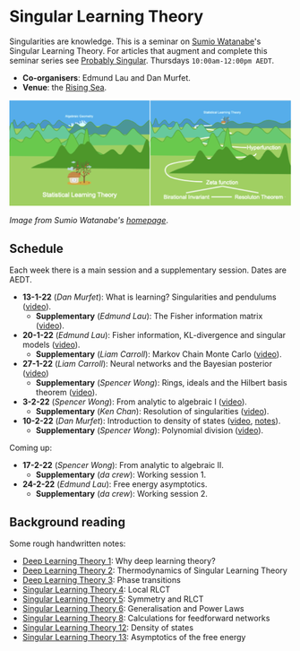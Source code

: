 # Singular Learning Theory

Singularities are knowledge. This is a seminar on [Sumio Watanabe](http://watanabe-www.math.dis.titech.ac.jp/users/swatanab/)'s Singular Learning Theory. For articles that augment and complete this seminar series see [Probably Singular](https://edmundlth.github.io/posts/singular-learning-theory-part-1/). Thursdays `10:00am-12:00pm AEDT`.

* **Co-organisers**: Edmund Lau and Dan Murfet.
* **Venue**: the [Rising Sea](https://www.roblox.com/games/8165217582/The-Rising-Sea).

![banner](seminar-slt.png)

*Image from Sumio Watanabe's [homepage](http://watanabe-www.math.dis.titech.ac.jp/users/swatanab/)*.

## Schedule

Each week there is a main session and a supplementary session. Dates are AEDT.

* **13-1-22** (*Dan Murfet*): What is learning? Singularities and pendulums ([video](https://youtu.be/QZG40ZY5TeU)).
    * **Supplementary** (*Edmund Lau*): The Fisher information matrix ([video](https://youtu.be/yniLt7ONj28)).
* **20-1-22** (*Edmund Lau*):  Fisher information, KL-divergence and singular models ([video](https://youtu.be/U9bnkWuFSSM)).
    * **Supplementary** (*Liam Carroll*): Markov Chain Monte Carlo ([video](https://youtu.be/Ns4w0vtWt4A)).
* **27-1-22** (*Liam Carroll*): Neural networks and the Bayesian posterior ([video](https://youtu.be/1Esk7G3g5X8))
    * **Supplementary** (*Spencer Wong*): Rings, ideals and the Hilbert basis theorem ([video](https://youtu.be/g1tXe9Yrij8)).
* **3-2-22** (*Spencer Wong*): From analytic to algebraic I ([video](https://youtu.be/5Gkzg-zTwv4)).
    * **Supplementary** (*Ken Chan*): Resolution of singularities ([video](https://youtu.be/ssU8VZ50Wd8)).
* **10-2-22** (*Dan Murfet*): Introduction to density of states ([video](https://youtu.be/HXCpQWZfWIw), [notes](http://www.therisingsea.org/notes/metauni/slt12.pdf)).
    * **Supplementary** (*Spencer Wong*): Polynomial division ([video](https://youtu.be/nNMCix6UCJ0)).
                
Coming up:

* **17-2-22** (*Spencer Wong*): From analytic to algebraic II.
    * **Supplementary** (*da crew*): Working session 1.
* **24-2-22** (*Edmund Lau*): Free energy asymptotics.
    * **Supplementary** (*da crew*): Working session 2.

## Background reading

Some rough handwritten notes:

* [Deep Learning Theory 1](http://www.therisingsea.org/notes/metauni/dlt1.pdf): Why deep learning theory?
* [Deep Learning Theory 2](http://www.therisingsea.org/notes/metauni/dlt2.pdf): Thermodynamics of Singular Learning Theory
* [Deep Learning Theory 3](http://www.therisingsea.org/notes/metauni/dlt3.pdf): Phase transitions
* [Singular Learning Theory 4](http://www.therisingsea.org/notes/metauni/slt4.pdf): Local RLCT
* [Singular Learning Theory 5](http://www.therisingsea.org/notes/metauni/slt5.pdf): Symmetry and RLCT
* [Singular Learning Theory 6](http://www.therisingsea.org/notes/metauni/slt6.pdf): Generalisation and Power Laws
* [Singular Learning Theory 8](http://www.therisingsea.org/notes/metauni/slt8.pdf): Calculations for feedforward networks
* [Singular Learning Theory 12](http://www.therisingsea.org/notes/metauni/slt12.pdf): Density of states
* [Singular Learning Theory 13](http://www.therisingsea.org/notes/metauni/slt13.pdf): Asymptotics of the free energy
